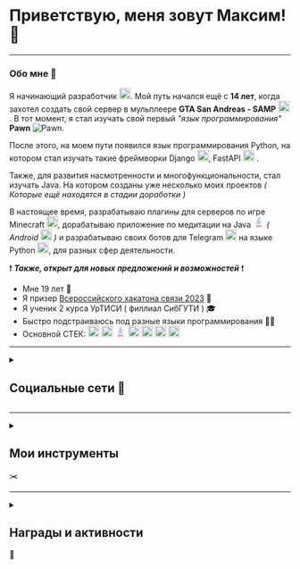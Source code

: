 # Приветствую, меня зовут Максим! 🎅

---

### Обо мне 👦
<p>Я начинающий разработчик <img src="https://media2.giphy.com/media/v1.Y2lkPTc5MGI3NjExN2x5N2JjbWRzdmNsbWQ1MHBhN2I2bm5icmNhZWx0bWh3Zzg4b3NtaSZlcD12MV9pbnRlcm5hbF9naWZfYnlfaWQmY3Q9Zw/ed7RrrCi4r7h5NoQI2/giphy.gif" width="20" height="20" title="CAT PROGRAMMING"/>. Мой путь начался ещё с <b>14 лет</b>, когда захотел создать свой сервер в мульплеере <b>GTA San Andreas - SAMP</b> <img src="https://freepngimg.com/download/gta/28717-2-gta-san-andreas-hd.png" width="20" height="20" title="GTA San Andreas ICON"/>. В тот момент, я стал изучать свой первый <i>"язык программирования"</i> <b>Pawn</b> <img src="https://upload.wikimedia.org/wikipedia/commons/7/71/Pawn_logo.png" height="20" height="20" title="Pawn"/>.</p>
<p>После этого, на моем пути появился язык программирования Python, на котором стал изучать такие фреймворки Django <img height="20" width="20" src="https://cdn.simpleicons.org/django" title="Django"/>, FastAPI <img height="20" width="20" src="https://cdn.simpleicons.org/fastapi" title="FastAPI"/> .</p>
<p>Также, для развития насмотренности и многофункциональности, стал изучать Java. На котором созданы уже несколько моих проектов <i>( Которые ещё находятся в стадии доработки )</i></p>
<p>В настоящее время, разрабатываю плагины для серверов по игре Minecraft <img height="20" width="20" src="https://cdn.simpleicons.org/minecraft" title="Minecraft"/>, дорабатываю приложение по медитации на Java <img height="20" width="20" src="https://github.com/devicons/devicon/blob/master/icons/java/java-original-wordmark.svg" title="Java"/> <i>( Android <img height="20" width="20" src="https://cdn.simpleicons.org/android" title="android"/> )</i> и разрабатываю своих ботов для Telegram <img height="20" width="20" src="https://cdn.simpleicons.org/telegram" title="Telegram"/> на языке Python <img height="20" width="20" src="https://cdn.simpleicons.org/python" title="Python"/>, для разных сфер деятельности.</p>
<p>❗️ <i><b>Также, открыт для новых предложений и возможностей</b></i> ❗️</p>

    
<ul>
  <li>Мне 19 лет 🫣</li>
  <li>Я призер <a href="https://telehack.ru/">Всероссийского хакатона связи 2023</a> 🥇</li>
  <li>Я ученик 2 курса УрТИСИ ( филлиал СибГУТИ ) 🎓</li>
  <li>Быстро подстраиваюсь под разные языки программирования 🦹‍♂️</li>
  <li>
    <div id="badges">
      Основной СТЕК: 
      <img height="20" width="20" src="https://cdn.simpleicons.org/python" title="Python"/>
      <img height="20" width="20" src="https://cdn.simpleicons.org/django" title="Django"/>
      <img height="20" width="20" src="https://github.com/devicons/devicon/blob/master/icons/java/java-original-wordmark.svg" title="Java"/>
      <img height="20" width="20" src="https://cdn.simpleicons.org/javascript" title="JavaScript"/>
      <img height="20" width="20" src="https://cdn.simpleicons.org/typescript" title="TypeScript"/>
      <img height="20" width="20" src="https://cdn.simpleicons.org/sqlite" title="SQLite"/>
      <img height="20" width="20" src="https://cdn.simpleicons.org/mysql" title="MySQL"/>
    </div>
</ul>

---

<details> 
  <summary><h2>Социальные сети 🍒</h2></summary>
  <div id="badges">
    <a href="https://t.me/MaxAbrashov" target="_blank">
      <img src="https://cdn-icons-png.flaticon.com/512/2111/2111646.png" width="40" height="40" alt="Telegram: @MaxAbrashov" title="Telegram: @MaxAbrashov"/>
    </a>
    <a href="https://vk.com/max_whites" target="_blank">
      <img src="https://cdn-icons-png.flaticon.com/512/145/145813.png" width="40" height="40" alt="VK: @Max_Whites" title="VK: @Max_Whites"/>
    </a>
  </div>
</details> 

---

<details> 
  <summary><h2>Мои инструменты</h2> ✂️</summary>
  
  ### Языки программирования и разметки 🧲
  <div id="badges">
    <img height="48" width="48" src="https://cdn.simpleicons.org/python" title="Python"/>
    <img height="48" width="48" src="https://github.com/devicons/devicon/blob/master/icons/java/java-original-wordmark.svg" title="JAVA"/>
    <img height="48" width="48" src="https://cdn.simpleicons.org/html5" title="HTML5"/>
    <img height="48" width="48" src="https://cdn.simpleicons.org/css3" title="CSS3"/>
    <img height="48" width="48" src="https://cdn.simpleicons.org/javascript" title="JavaScript"/>
    <img height="48" width="48" src="https://cdn.simpleicons.org/typescript" title="TypeScript"/>
    <img height="48" width="48" src="https://cdn.simpleicons.org/scratch" title="Scratch"/>
  </div>

  ### Фреймворки и библиотеки 🧪
  <div id="badges">
    <img height="48" width="48" src="https://cdn.simpleicons.org/react" title="ReactJS"/>
    <img height="48" width="48" src="https://cdn.simpleicons.org/django" title="Django"/>
    <img height="48" width="48" src="https://cdn.simpleicons.org/fastapi" title="FastAPI"/>
    <img height="48" width="48" src="https://cdn.simpleicons.org/node.js" title="Node.JS"/>
    <img height="48" width="48" src="https://cdn.simpleicons.org/git" title="Git"/>
    <img height="48" width="48" src="https://cdn.simpleicons.org/sqlalchemy" title="Python - SQLAlchemy"/>
    <img height="48" width="48" src="https://cdn.simpleicons.org/aiohttp" title="Python - AIOHTTP"/>
    <img height="48" width="48" src="https://cdn.simpleicons.org/numpy" title="Python - NumPy"/>
    <img height="48" width="48" src="https://cdn.simpleicons.org/pandas" title="Python - Pandas"/>
    
  </div>

  ### Базы данных и системная часть 🩹
  <div id="badges">
    <img height="48" width="48" src="https://cdn.simpleicons.org/sqlite" title="SQLite"/>
    <img height="48" width="48" src="https://cdn.simpleicons.org/mysql" title="MySQL"/>
    <img height="48" width="48" src="https://cdn.simpleicons.org/postgresql" title="PostgreSQL"/>
    <img height="48" width="48" src="https://cdn.simpleicons.org/debian" title="Debian"/>
    <img height="48" width="48" src="https://cdn.simpleicons.org/linux" title="Linux"/>
    
  </div>

  ### Программные обеспечения 🔑
  <div id="badges">
    <img height="48" width="48" src="https://cdn.simpleicons.org/adobephotoshop" title="Adobe Photoshop"/>
    <img height="48" width="48" src="https://cdn.simpleicons.org/adobeillustrator" title="Adobe Illustrator"/>
    <img height="48" width="48" src="https://cdn.simpleicons.org/adobepremierepro" title="Adobe Premier Pro"/>
    <img height="48" width="48" src="https://cdn.simpleicons.org/adobeaftereffects" title="Adobe After Effects"/>
    <img height="48" width="48" src="https://cdn.simpleicons.org/adobeaudition" title="Adobe Audition"/>
    <img height="48" width="48" src="https://capcut-win.com/images/uploads/2023-08-29/icon-%20%20capcut-u7zgp.png" title="CapCut"/>
    <img height="48" width="48" src="https://cdn.simpleicons.org/figma" title="Figma"/>
    <img height="48" width="48" src="https://github.com/devicons/devicon/blob/master/icons/putty/putty-original.svg" title="Putty"/>
    <img height="48" width="48" src="https://cdn.simpleicons.org/filezilla" title="FileZilla"/>
  </div>
</details> 

---
<details> 
  <summary><h2>Награды и активности</h2> 🎁</summary>
  
  ![codewars](https://www.codewars.com/users/AbrashovMaxim/badges/large)
  
  [![Ashutosh's github activity graph](https://github-readme-activity-graph.vercel.app/graph?username=abrashovmaxim&theme=react-dark)](https://github.com/abrashovmaxim/github-readme-activity-graph)
</details>


<!--
**AbrashovMaxim/AbrashovMaxim** is a ✨ _special_ ✨ repository because its `README.md` (this file) appears on your GitHub profile.

Here are some ideas to get you started:

- 🔭 I’m currently working on ...
- 🌱 I’m currently learning ...
- 👯 I’m looking to collaborate on ...
- 🤔 I’m looking for help with ...
- 💬 Ask me about ...
- 📫 How to reach me: ...
- 😄 Pronouns: ...
- ⚡ Fun fact: ...
-->
